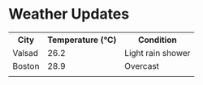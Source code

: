 # Weather Updates

<!-- WEATHER-UPDATE-START -->
<table><tr><th>City</th><th>Temperature (°C)</th><th>Condition</th></tr><tr><td>Valsad</td><td>26.2</td><td>Light rain shower</td></tr><tr><td>Boston</td><td>28.9</td><td>Overcast</td></tr><tr><td></td><td></td><td></td></tr></table>
<!-- WEATHER-UPDATE-END -->
